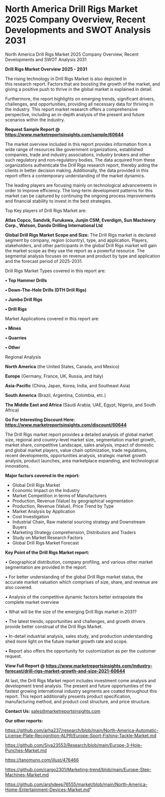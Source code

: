 # North America Drill Rigs Market 2025 Company Overview, Recent Developments and SWOT Analysis 2031
North America Drill Rigs Market 2025 Company Overview, Recent Developments and SWOT Analysis 2031

<Strong> Drill Rigs Market Overview 2025 - 2031</strong>

The rising technology in Drill Rigs Market is also depicted in this research report. Factors that are boosting the growth of the market, and giving a positive push to thrive in the global market is explained in detail.

Furthermore, the report highlights on emerging trends, significant drivers, challenges, and opportunities, providing all necessary data for thriving in the industry. This report market research offers a comprehensive perspective, including an in-depth analysis of the present and future scenarios within the industry.

<strong>Request Sample Report @ <a href=https://www.marketreportsinsights.com/sample/60644>https://www.marketreportsinsights.com/sample/60644</a></strong>

The market overview included in this report provides information from a wide range of resources like government organizations, established companies, trade and industry associations, industry brokers and other such regulatory and non-regulatory bodies. The data acquired from these organizations authenticate the Drill Rigs research report, thereby aiding the clients in better decision making. Additionally, the data provided in this report offers a contemporary understanding of the market dynamics.

The leading players are focusing mainly on technological advancements in order to improve efficiency. The long-term development patterns for this market can be captured by continuing the ongoing process improvements and financial stability to invest in the best strategies.

Top Key players of Drill Rigs Market are:

<strong>Atlas Copco, Sandvik, Furukawa, Junjin CSM, Everdigm, Sun Machinery Corp., Watson, Dando Drilling International Ltd</strong>

<strong><b>Global Drill Rigs Market Scope and Size:</b></strong>
The Drill Rigs market is declared segment by company, region (country), type, and application. Players, stakeholders, and other participants in the global Drill Rigs market will gain the market scope as they use the report as a powerful resource. The segmental analysis focuses on revenue and product by type and application and the forecast period of 2025-2031.

Drill Rigs Market Types covered in this report are:

<strong>• Top Hammer Drills

• Down-The-Hole Drills (DTH Drill Rigs)

• Jumbo Drill Rigs

• Drill Rigs</strong>

Market Applications covered in this report are:

<strong>• Mines

• Quarries

• Other</strong> 

Regional Analysis

<strong>North America</strong> (the United States, Canada, and Mexico)

<strong>Europe</strong> (Germany, France, UK, Russia, and Italy)

<strong>Asia-Pacific</strong> (China, Japan, Korea, India, and Southeast Asia)

<strong>South America</strong> (Brazil, Argentina, Colombia, etc.)

<strong>The Middle East and Africa</strong> (Saudi Arabia, UAE, Egypt, Nigeria, and South Africa)

<strong>Go For Interesting Discount Here: <a href=https://www.marketreportsinsights.com/discount/60644>https://www.marketreportsinsights.com/discount/60644</a></strong>

The Drill Rigs market report provides a detailed analysis of global market size, regional and country-level market size, segmentation market growth, market share, competitive Landscape, sales analysis, impact of domestic and global market players, value chain optimization, trade regulations, recent developments, opportunities analysis, strategic market growth analysis, product launches, area marketplace expanding, and technological innovations.

<strong><b>Major factors covered in the report:</b></strong>
<ul>
  <li>Global Drill Rigs Market </li>
  <li>Economic Impact on the Industry</li>
  <li>Market Competition in terms of Manufacturers</li>
  <li>Production, Revenue (Value) by geographical segmentation</li>
  <li>Production, Revenue (Value), Price Trend by Type</li>
  <li>Market Analysis by Application</li>
  <li>Cost Investigation</li>
  <li>Industrial Chain, Raw material sourcing strategy and Downstream Buyers</li>
  <li>Marketing Strategy comprehension, Distributors and Traders</li>
  <li>Study on Market Research Factors</li>
  <li>Global Drill Rigs Market Forecast</li>
</ul>

<strong><b>Key Point of the Drill Rigs Market report:</b></strong>

• Geographical distribution, company profiling, and various other market segmentation are provided in the report.

• For better understanding of the global Drill Rigs market status, the accurate market valuation which comprises of size, share, and revenue are also covered.

• Analysis of the competitive dynamic factors better extrapolate the complete market overview

• What will be the size of the emerging Drill Rigs market in 2031?

• The latest trends, opportunities and challenges, and growth drivers provide better construal of the Drill Rigs Market.

• In-detail industrial analysis, sales study, and production understanding shed more light on the future market growth rate and scope.

• Report also offers the opportunity for customization as per the customer request.

<strong><b>View Full Report @ <a href=https://www.marketreportsinsights.com/industry-forecast/drill-rigs-market-growth-and-size-2021-60644>https://www.marketreportsinsights.com/industry-forecast/drill-rigs-market-growth-and-size-2021-60644</a></b></strong>


At last, the Drill Rigs Market report includes investment come analysis and development trend analysis. The present and future opportunities of the fastest growing international industry segments are coated throughout this report. This report additionally presents product specification, manufacturing method, and product cost structure, and price structure.

<strong>Contact Us:</strong>
sales@marketreportsinsights.com

<strong>Our other reports:</strong>

<a href=https://github.com/arha237/research/blob/main/North-America-Automatic-License-Plate-Recognition-ALPR/Europe-Sport-Fishing-Tackle-Market.md>https://github.com/arha237/research/blob/main/North-America-Automatic-License-Plate-Recognition-ALPR/Europe-Sport-Fishing-Tackle-Market.md</a>

<a href=https://github.com/Siya23553/Research/blob/main/Europe-3-Hole-Punches-Market.md>https://github.com/Siya23553/Research/blob/main/Europe-3-Hole-Punches-Market.md</a>

<a href=https://tanomuno.com/illust/476466>https://tanomuno.com/illust/476466</a>

<a href=https://github.com/cargo2301/Marketing-trend/blob/main/Europe-Step-Machines-Market.md>https://github.com/cargo2301/Marketing-trend/blob/main/Europe-Step-Machines-Market.md</a>

<a href=https://github.com/arshdeep76555/market/blob/main/North-America-Home-Entertainment-Devices-Market.md>https://github.com/arshdeep76555/market/blob/main/North-America-Home-Entertainment-Devices-Market.md</a>"
